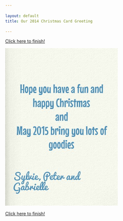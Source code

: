 ```yaml
---

layout: default
title: Our 2014 Christmas Card Greeting

---
```


[Click here to finish!](/cardEnd1)

![Card greeting](/public/images/2insideCard.jpg)

[Click here to finish!](/cardEnd1)

